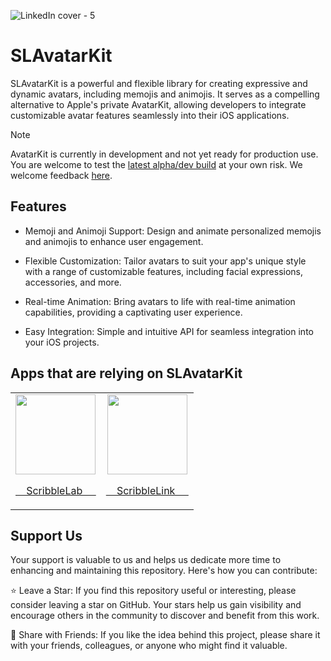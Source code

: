 ![LinkedIn cover - 5](https://github.com/ScribbleLabApp/AvatarKit/assets/129311622/3efd47cd-6b11-457d-82fb-7948ba7be435)

# SLAvatarKit
SLAvatarKit is a powerful and flexible library for creating expressive and dynamic avatars, including memojis and animojis. It serves as a compelling alternative to Apple's private AvatarKit, allowing developers to integrate customizable avatar features seamlessly into their iOS applications.

> [!NOTE]
> AvatarKit is currently in development and not yet ready for production use. You are welcome to test the [latest alpha/dev build](https://github.com/ScribbleLabApp/AvatarKit/releases/latest) at your own risk. We welcome feedback [here](https://github.com/ScribbleLabApp/AvatarKit/issues).


## Features
- Memoji and Animoji Support: Design and animate personalized memojis and animojis to enhance user engagement.

- Flexible Customization: Tailor avatars to suit your app's unique style with a range of customizable features, including facial expressions, accessories, and more.

- Real-time Animation: Bring avatars to life with real-time animation capabilities, providing a captivating user experience.

- Easy Integration: Simple and intuitive API for seamless integration into your iOS projects.

## Apps that are relying on SLAvatarKit
<table>
  <tr>
  <td align="center">
      <a href="https://github.com/ScribbleLabApp/ScribbleCompose">
        <img src="https://github.com/ScribbleLabApp/AvatarKit/assets/129311622/1aa7ddd8-9cd1-45f2-8014-5bbcfe38c2b3" height="128">
        <p>&nbsp;&nbsp;&nbsp;&nbsp;ScribbleLab&nbsp;&nbsp;&nbsp;&nbsp;&nbsp;</p>
      </a>
    </td>
    <td align="center">
      <a href="https://github.com/ScribbleLabApp/ScribbleCompose">
        <img src="https://github.com/ScribbleLabApp/AvatarKit/assets/129311622/1aa7ddd8-9cd1-45f2-8014-5bbcfe38c2b3" height="128">
        <p>&nbsp;&nbsp;&nbsp;&nbsp;ScribbleLink&nbsp;&nbsp;&nbsp;&nbsp;&nbsp;</p>
      </a>
    </td>
  </tr>
</table>

## Support Us
Your support is valuable to us and helps us dedicate more time to enhancing and maintaining this repository. Here's how you can contribute:

⭐️ Leave a Star: If you find this repository useful or interesting, please consider leaving a star on GitHub. Your stars help us gain visibility and encourage others in the community to discover and benefit from this work.

📲 Share with Friends: If you like the idea behind this project, please share it with your friends, colleagues, or anyone who might find it valuable.
